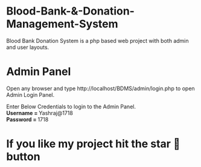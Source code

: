 # Blood-Bank-&-Donation-Management-System

Blood Bank Donation System is a php based web project with both admin and user layouts.

 
# Admin Panel
   Open any browser and type http://localhost/BDMS/admin/login.php to open Admin Login Panel.
   
   Enter Below Credentials to login to the Admin Panel.<br>
   <b> Username = </b> Yashraj@1718<br>
   <b>Password = </b> 1718
   
# If you like my project hit the star 🌟 button


